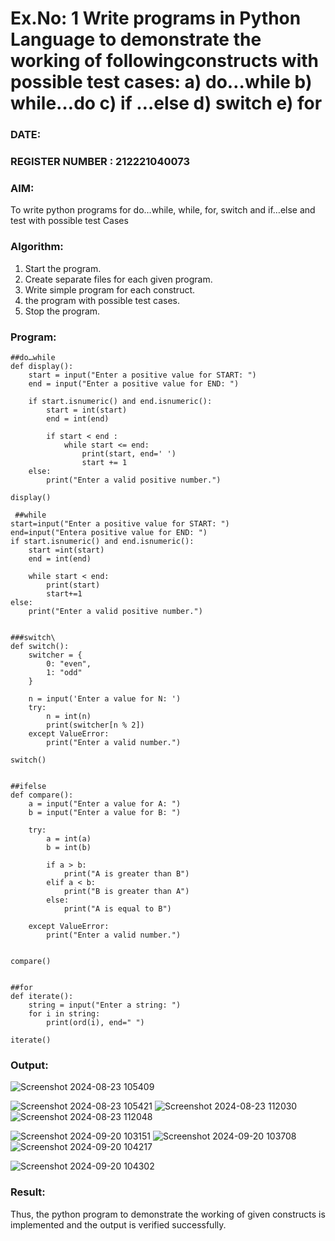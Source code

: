 # Ex.No: 1 Write programs in Python Language to demonstrate the working of followingconstructs with possible test cases: a) do…while b) while…do c) if …else d) switch e) for 

### DATE:                                                                       
### REGISTER NUMBER : 212221040073

### AIM:  
To write python programs for do…while, while, for, switch and if…else and test with possible test 
Cases 

### Algorithm:
1. Start the program.
2. Create separate files for each given program.
3. Write simple program for each construct.
4.  the program with possible test cases.
5. Stop the program.
### Program:

```
##do…while
def display():
    start = input("Enter a positive value for START: ")
    end = input("Enter a positive value for END: ")
    
    if start.isnumeric() and end.isnumeric():
        start = int(start)
        end = int(end)
        
        if start < end :  
            while start <= end:    
                print(start, end=' ')
                start += 1
    else:
        print("Enter a valid positive number.")

display()
```
```
 ##while
start=input("Enter a positive value for START: ")
end=input("Entera positive value for END: ")
if start.isnumeric() and end.isnumeric():
    start =int(start)
    end = int(end)
    
    while start < end:
        print(start)
        start+=1
else:
    print("Enter a valid positive number.")
```
```

###switch\
def switch():
    switcher = {
        0: "even",
        1: "odd"
    }

    n = input('Enter a value for N: ')
    try:
        n = int(n)
        print(switcher[n % 2])
    except ValueError:
        print("Enter a valid number.")

switch()
```
```

##ifelse
def compare():
    a = input("Enter a value for A: ")
    b = input("Enter a value for B: ")
    
    try:
        a = int(a)
        b = int(b)
        
        if a > b:
            print("A is greater than B")
        elif a < b:
            print("B is greater than A")
        else:
            print("A is equal to B")
    
    except ValueError:
        print("Enter a valid number.")


compare()
```
```

##for
def iterate():
    string = input("Enter a string: ")
    for i in string:
        print(ord(i), end=" ")

iterate()
```















### Output:

![Screenshot 2024-08-23 105409](https://github.com/user-attachments/assets/62b431f6-331b-40fe-b380-a35d262d1f70)

![Screenshot 2024-08-23 105421](https://github.com/user-attachments/assets/ded320c9-830f-46fd-a8a1-20735f971320)
![Screenshot 2024-08-23 112030](https://github.com/user-attachments/assets/b4a23cd6-d69a-4858-b3e2-c30a5a6d5555)
![Screenshot 2024-08-23 112048](https://github.com/user-attachments/assets/1901e89b-5ef2-439f-92e1-2de79ea90e5e)

![Screenshot 2024-09-20 103151](https://github.com/user-attachments/assets/700bd3bc-b9f6-4cc5-86e8-7f0ba7683d67)
![Screenshot 2024-09-20 103708](https://github.com/user-attachments/assets/5b48bb1b-2fa8-46e7-8618-b7cd43890c56)
![Screenshot 2024-09-20 104217](https://github.com/user-attachments/assets/cc1a8e4f-2311-41db-b947-74cd3fed5a00)

![Screenshot 2024-09-20 104302](https://github.com/user-attachments/assets/84916d83-b4e6-4e32-8f35-fbfa01417880)



### Result:
Thus, the python program to demonstrate the working of given constructs is implemented and the output is verified successfully.
